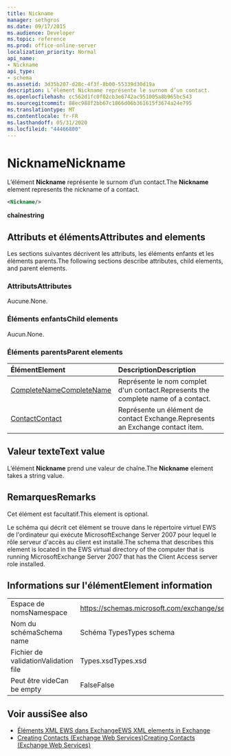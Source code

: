 ```yaml
---
title: Nickname
manager: sethgros
ms.date: 09/17/2015
ms.audience: Developer
ms.topic: reference
ms.prod: office-online-server
localization_priority: Normal
api_name:
- Nickname
api_type:
- schema
ms.assetid: 3d35b207-d28c-4f3f-8b00-55339d30d19a
description: L’élément Nickname représente le surnom d’un contact.
ms.openlocfilehash: cc562d1fc0f02cb3e6742ac951005a8b965bc543
ms.sourcegitcommit: 88ec988f2bb67c1866d06b361615f3674a24e795
ms.translationtype: MT
ms.contentlocale: fr-FR
ms.lasthandoff: 05/31/2020
ms.locfileid: "44466800"
---
```

# <a name="nickname"></a><span data-ttu-id="4530d-103">Nickname</span><span class="sxs-lookup"><span data-stu-id="4530d-103">Nickname</span></span>

<span data-ttu-id="4530d-104">L’élément **Nickname** représente le surnom d’un contact.</span><span class="sxs-lookup"><span data-stu-id="4530d-104">The **Nickname** element represents the nickname of a contact.</span></span> 
  
```xml
<Nickname/>
```

<span data-ttu-id="4530d-105">**chaîne**</span><span class="sxs-lookup"><span data-stu-id="4530d-105">**string**</span></span>

## <a name="attributes-and-elements"></a><span data-ttu-id="4530d-106">Attributs et éléments</span><span class="sxs-lookup"><span data-stu-id="4530d-106">Attributes and elements</span></span>

<span data-ttu-id="4530d-107">Les sections suivantes décrivent les attributs, les éléments enfants et les éléments parents.</span><span class="sxs-lookup"><span data-stu-id="4530d-107">The following sections describe attributes, child elements, and parent elements.</span></span>
  
### <a name="attributes"></a><span data-ttu-id="4530d-108">Attributs</span><span class="sxs-lookup"><span data-stu-id="4530d-108">Attributes</span></span>

<span data-ttu-id="4530d-109">Aucune.</span><span class="sxs-lookup"><span data-stu-id="4530d-109">None.</span></span>
  
### <a name="child-elements"></a><span data-ttu-id="4530d-110">Éléments enfants</span><span class="sxs-lookup"><span data-stu-id="4530d-110">Child elements</span></span>

<span data-ttu-id="4530d-111">Aucun.</span><span class="sxs-lookup"><span data-stu-id="4530d-111">None.</span></span>
  
### <a name="parent-elements"></a><span data-ttu-id="4530d-112">Éléments parents</span><span class="sxs-lookup"><span data-stu-id="4530d-112">Parent elements</span></span>

|<span data-ttu-id="4530d-113">**Élément**</span><span class="sxs-lookup"><span data-stu-id="4530d-113">**Element**</span></span>|<span data-ttu-id="4530d-114">**Description**</span><span class="sxs-lookup"><span data-stu-id="4530d-114">**Description**</span></span>|
|:-----|:-----|
|[<span data-ttu-id="4530d-115">CompleteName</span><span class="sxs-lookup"><span data-stu-id="4530d-115">CompleteName</span></span>](completename.md) <br/> |<span data-ttu-id="4530d-116">Représente le nom complet d'un contact.</span><span class="sxs-lookup"><span data-stu-id="4530d-116">Represents the complete name of a contact.</span></span>  <br/> |
|[<span data-ttu-id="4530d-117">Contact</span><span class="sxs-lookup"><span data-stu-id="4530d-117">Contact</span></span>](contact.md) <br/> |<span data-ttu-id="4530d-118">Représente un élément de contact Exchange.</span><span class="sxs-lookup"><span data-stu-id="4530d-118">Represents an Exchange contact item.</span></span>  <br/> |
   
## <a name="text-value"></a><span data-ttu-id="4530d-119">Valeur texte</span><span class="sxs-lookup"><span data-stu-id="4530d-119">Text value</span></span>

<span data-ttu-id="4530d-120">L’élément **Nickname** prend une valeur de chaîne.</span><span class="sxs-lookup"><span data-stu-id="4530d-120">The **Nickname** element takes a string value.</span></span> 
  
## <a name="remarks"></a><span data-ttu-id="4530d-121">Remarques</span><span class="sxs-lookup"><span data-stu-id="4530d-121">Remarks</span></span>

<span data-ttu-id="4530d-122">Cet élément est facultatif.</span><span class="sxs-lookup"><span data-stu-id="4530d-122">This element is optional.</span></span>
  
<span data-ttu-id="4530d-123">Le schéma qui décrit cet élément se trouve dans le répertoire virtuel EWS de l'ordinateur qui exécute MicrosoftExchange Server 2007 pour lequel le rôle serveur d'accès au client est installé.</span><span class="sxs-lookup"><span data-stu-id="4530d-123">The schema that describes this element is located in the EWS virtual directory of the computer that is running MicrosoftExchange Server 2007 that has the Client Access server role installed.</span></span>
  
## <a name="element-information"></a><span data-ttu-id="4530d-124">Informations sur l'élément</span><span class="sxs-lookup"><span data-stu-id="4530d-124">Element information</span></span>

|||
|:-----|:-----|
|<span data-ttu-id="4530d-125">Espace de noms</span><span class="sxs-lookup"><span data-stu-id="4530d-125">Namespace</span></span>  <br/> |https://schemas.microsoft.com/exchange/services/2006/types  <br/> |
|<span data-ttu-id="4530d-126">Nom du schéma</span><span class="sxs-lookup"><span data-stu-id="4530d-126">Schema name</span></span>  <br/> |<span data-ttu-id="4530d-127">Schéma Types</span><span class="sxs-lookup"><span data-stu-id="4530d-127">Types schema</span></span>  <br/> |
|<span data-ttu-id="4530d-128">Fichier de validation</span><span class="sxs-lookup"><span data-stu-id="4530d-128">Validation file</span></span>  <br/> |<span data-ttu-id="4530d-129">Types.xsd</span><span class="sxs-lookup"><span data-stu-id="4530d-129">Types.xsd</span></span>  <br/> |
|<span data-ttu-id="4530d-130">Peut être vide</span><span class="sxs-lookup"><span data-stu-id="4530d-130">Can be empty</span></span>  <br/> |<span data-ttu-id="4530d-131">False</span><span class="sxs-lookup"><span data-stu-id="4530d-131">False</span></span>  <br/> |
   
## <a name="see-also"></a><span data-ttu-id="4530d-132">Voir aussi</span><span class="sxs-lookup"><span data-stu-id="4530d-132">See also</span></span>

- [<span data-ttu-id="4530d-133">Éléments XML EWS dans Exchange</span><span class="sxs-lookup"><span data-stu-id="4530d-133">EWS XML elements in Exchange</span></span>](ews-xml-elements-in-exchange.md)
- [<span data-ttu-id="4530d-134">Creating Contacts (Exchange Web Services)</span><span class="sxs-lookup"><span data-stu-id="4530d-134">Creating Contacts (Exchange Web Services)</span></span>](https://msdn.microsoft.com/library/4845917e-70d1-481c-bbd7-011ec6571789%28Office.15%29.aspx)

